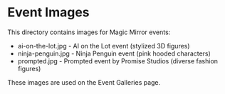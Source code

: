 # Event Images

This directory contains images for Magic Mirror events:
- ai-on-the-lot.jpg - AI on the Lot event (stylized 3D figures)
- ninja-penguin.jpg - Ninja Penguin event (pink hooded characters)
- prompted.jpg - Prompted event by Promise Studios (diverse fashion figures)

These images are used on the Event Galleries page.